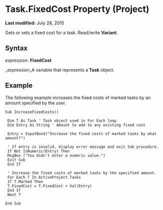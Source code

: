
# Task.FixedCost Property (Project)

 **Last modified:** July 28, 2015

Gets or sets a fixed cost for a task. Read/write  **Variant**.

## Syntax

 _expression_. **FixedCost**

 _expression_A variable that represents a  **Task** object.


## Example

The following example increases the fixed costs of marked tasks by an amount specified by the user.


```
Sub IncreaseFixedCosts() 
 
 Dim T As Task ' Task object used in For Each loop 
 Dim Entry As String ' Amount to add to any existing fixed cost 
 
 Entry = InputBox$("Increase the fixed costs of marked tasks by what amount?") 
 
 ' If entry is invalid, display error message and exit Sub procedure. 
 If Not IsNumeric(Entry) Then 
 MsgBox ("You didn't enter a numeric value.") 
 Exit Sub 
 End If 
 
 ' Increase the fixed costs of marked tasks by the specified amount. 
 For Each T In ActiveProject.Tasks 
 If T.Marked Then 
 T.FixedCost = T.FixedCost + Val(Entry) 
 End If 
 Next T 
 
End Sub
```

